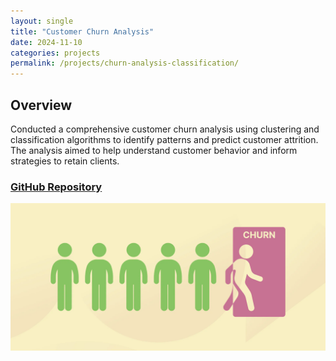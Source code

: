 ```yaml
---
layout: single
title: "Customer Churn Analysis"
date: 2024-11-10
categories: projects
permalink: /projects/churn-analysis-classification/
---
```


## Overview

Conducted a comprehensive customer churn analysis using clustering and classification algorithms to identify patterns and predict customer attrition. The analysis aimed to help understand customer behavior and inform strategies to retain clients.

### [GitHub Repository](https://github.com/williamjowens/project-notebooks/tree/main/churn-analysis-classification)

![Customer Churn Analysis](/assets/images/churn-analysis-classification.png)